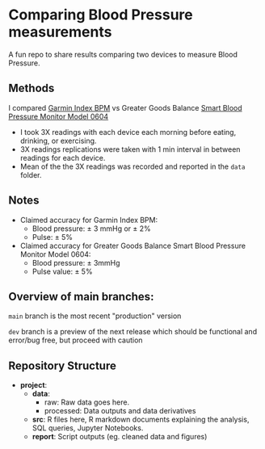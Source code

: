 # Comparing Blood Pressure measurements

A fun repo to share results comparing two devices to measure Blood Pressure.

## Methods

I compared [Garmin Index BPM](https://www.garmin.com/en-US/p/716808) vs Greater Goods Balance [Smart Blood Pressure Monitor Model 0604](https://greatergoods.com/service/0604)

* I took 3X readings with each device each morning before eating, drinking, or exercising.
* 3X readings replications were taken with 1 min interval in between readings for each device.
* Mean of the the 3X readings was recorded and reported in the `data` folder.

## Notes

* Claimed accuracy for Garmin Index BPM:
   * Blood pressure: ± 3 mmHg or ± 2%
   * Pulse: ± 5%
* Claimed accuracy for Greater Goods Balance Smart Blood Pressure Monitor Model 0604:
   * Blood pressure: ± 3mmHg
   * Pulse value: ± 5%

## Overview of main branches:
`main` branch is the most recent "production" version

`dev` branch is a preview of the next release which should be functional and error/bug free, but proceed with caution

## Repository Structure

* **project**:
    * **data**:
      * raw: Raw data goes here.
      * processed: Data outputs and data derivatives
    * **src**: R files here, R markdown documents explaining the analysis, SQL queries, Jupyter Notebooks.
    * **report**: Script outputs (eg. cleaned data and figures)
